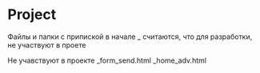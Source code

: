 # Project

Файлы и папки с припиской в начале _ считаются, что для разработки, не участвуют в проете

Не учавствуют в проекте
_form_send.html
_home_adv.html